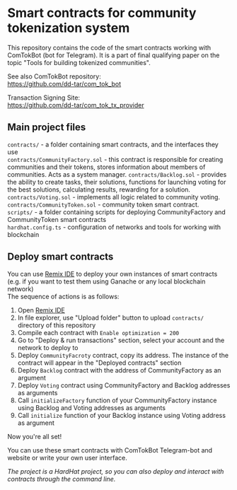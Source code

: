 # Smart contracts for community tokenization system
This repository contains the code of the smart contracts working with ComTokBot (bot for Telegram). It is a part of final qualifying paper on the topic
"Tools for building tokenized communities". 

See also ComTokBot repository:  
https://github.com/dd-tar/com_tok_bot

Transaction Signing Site:  
https://github.com/dd-tar/com_tok_tx_provider

 

## Main project files  
  `contracts/` - a folder containing smart contracts, and the interfaces they use  
  `contracts/CommunityFactory.sol` -  this contract is responsible for creating communities and their tokens, stores information about members of communities. Acts as a system manager. 
  `contracts/Backlog.sol` - provides the ability to create tasks, their solutions, functions for launching voting for the best solutions, calculating results, rewarding for a solution.  
  `contracts/Voting.sol` - implements all logic related to community voting.  
  `contracts/CommunityToken.sol` - community token smart contract.  
  `scripts/` - a folder containing scripts for deploying CommunityFactory and CommunityToken smart contracts  
  `hardhat.config.ts` - configuration of networks and tools for working with blockchain  

## Deploy smart contracts
You can use [Remix IDE](https://remix.ethereum.org/) to deploy your own instances of smart contracts (e.g. if you want to test them using Ganache or any local blockchain network)  
The sequence of actions is as follows:  
1. Open [Remix IDE](https://remix.ethereum.org/)
2. In file explorer, use "Upload folder" button to upload `contracts/` directory of this repository
3. Compile each contract with `Enable optimization = 200`
4. Go to "Deploy & run transactions" section, select your account and the network to deploy to
5. Deploy `CommunityFacroty` contract, copy its address. The instance of the contract will appear  in the "Deployed contracts" section  
6. Deploy `Backlog` contract with the address of CommunityFactory as an argument
7. Deploy `Voting` contract using CommunityFactory and Backlog addresses as arguments
8. Call `initializeFactory` function of your CommunityFactory instance using Backlog and Voting addresses as arguments  
9. Call `initialize` function of your Backlog instance using Voting address as argument  

Now you're all set!  
   
You can use these smart contracts with ComTokBot Telegram-bot and website or write your own user interface.  

_The project is a HardHat project, so you can also deploy and interact with contracts through the command line._
